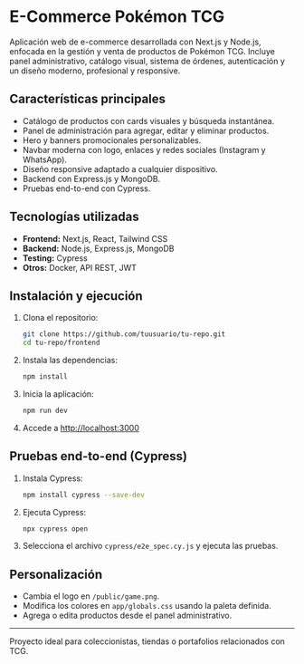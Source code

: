 # E-Commerce Pokémon TCG

Aplicación web de e-commerce desarrollada con Next.js y Node.js, enfocada en la gestión y venta de productos de Pokémon TCG. Incluye panel administrativo, catálogo visual, sistema de órdenes, autenticación y un diseño moderno, profesional y responsive.

## Características principales
- Catálogo de productos con cards visuales y búsqueda instantánea.
- Panel de administración para agregar, editar y eliminar productos.
- Hero y banners promocionales personalizables.
- Navbar moderna con logo, enlaces y redes sociales (Instagram y WhatsApp).
- Diseño responsive adaptado a cualquier dispositivo.
- Backend con Express.js y MongoDB.
- Pruebas end-to-end con Cypress.

## Tecnologías utilizadas
- **Frontend:** Next.js, React, Tailwind CSS
- **Backend:** Node.js, Express.js, MongoDB
- **Testing:** Cypress
- **Otros:** Docker, API REST, JWT

## Instalación y ejecución

1. Clona el repositorio:
   ```bash
   git clone https://github.com/tuusuario/tu-repo.git
   cd tu-repo/frontend
   ```
2. Instala las dependencias:
   ```bash
   npm install
   ```
3. Inicia la aplicación:
   ```bash
   npm run dev
   ```
4. Accede a [http://localhost:3000](http://localhost:3000)

## Pruebas end-to-end (Cypress)
1. Instala Cypress:
   ```bash
   npm install cypress --save-dev
   ```
2. Ejecuta Cypress:
   ```bash
   npx cypress open
   ```
3. Selecciona el archivo `cypress/e2e_spec.cy.js` y ejecuta las pruebas.

## Personalización
- Cambia el logo en `/public/game.png`.
- Modifica los colores en `app/globals.css` usando la paleta definida.
- Agrega o edita productos desde el panel administrativo.

---

Proyecto ideal para coleccionistas, tiendas o portafolios relacionados con TCG.
